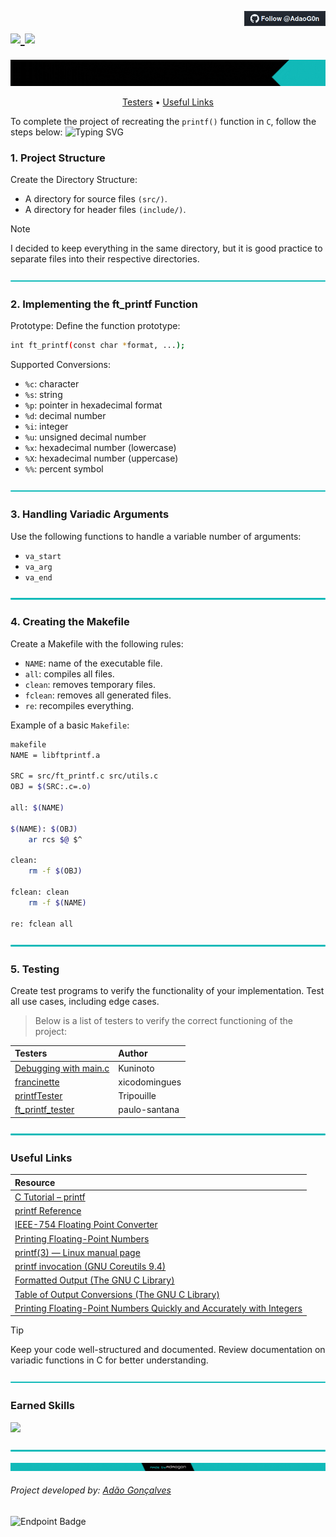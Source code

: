 <a href="https://github.com/AdaoG0n" style="pointer-events: none;"> <img src="https://github.com/AdaoG0n/AdaoG0n/blob/main/assests/Followbutton.png" width="130" align="right"/></a>

# <a href="#" style="pointer-events: none;"> <img src="https://img.shields.io/badge/status-100%20%2F%20100%20%E2%98%85-success?color=%2312bab9&style=flat-square"/> <img src="https://img.shields.io/github/last-commit/AdaoG0n/42-FT_printf?style=flat-square&color=%2312bab9" /> </a>

![](https://github.com/AdaoG0n/AdaoG0n/blob/main/assests/animated%20gifs/ft_printf.gif)
<p align="center">
  <a href="#testers">Testers</a>  •  <a href="#useful-links">Useful Links</a> 
</p>

To complete the project of recreating the `printf()` function in `C`, follow the steps below:
![Typing SVG](https://readme-typing-svg.demolab.com?font=Fira+Code&weight=100&size=40&letterSpacing=0px&duration=1000&pause=4000&center=true&vCenter=true&width=1900&lines=___________________________________________________________________________________________________)

### 1. Project Structure

Create the Directory Structure:
- A directory for source files `(src/)`.
- A directory for header files `(include/)`.

>[!Note]
> I decided to keep everything in the same directory, but it is good practice to separate files into their respective directories.

![](https://github.com/AdaoG0n/AdaoG0n/blob/main/assests/bar.png)

### 2. Implementing the ft_printf Function

Prototype: Define the function prototype:

```bash
int ft_printf(const char *format, ...);
```

Supported Conversions:
- `%c`: character
- `%s`: string
- `%p`: pointer in hexadecimal format
- `%d`: decimal number
- `%i`: integer
- `%u`: unsigned decimal number
- `%x`: hexadecimal number (lowercase)
- `%X`: hexadecimal number (uppercase)
- `%%`: percent symbol

![](https://github.com/AdaoG0n/AdaoG0n/blob/main/assests/bar.png)

### 3. Handling Variadic Arguments

Use the following functions to handle a variable number of arguments:
- `va_start`
- `va_arg`
- `va_end`

![](https://github.com/AdaoG0n/AdaoG0n/blob/main/assests/bar.png)

### 4. Creating the Makefile

Create a Makefile with the following rules:
- `NAME`: name of the executable file.
- `all`: compiles all files.
- `clean`: removes temporary files.
- `fclean`: removes all generated files.
- `re`: recompiles everything.

Example of a basic `Makefile`:
```bash
makefile
NAME = libftprintf.a

SRC = src/ft_printf.c src/utils.c
OBJ = $(SRC:.c=.o)

all: $(NAME)

$(NAME): $(OBJ)
	ar rcs $@ $^

clean:
	rm -f $(OBJ)

fclean: clean
	rm -f $(NAME)

re: fclean all
```

![](https://github.com/AdaoG0n/AdaoG0n/blob/main/assests/bar.png)

### 5. Testing

Create test programs to verify the functionality of your implementation. Test all use cases, including edge cases.

> Below is a list of testers to verify the correct functioning of the project:

| Testers                                                                                              | Author           |
| :--------------------------------------------------------------------------------------------------- | :---            |
| [Debugging with main.c](https://github.com/Kuninoto/42_ft_printf/blob/master/lvl_1_ft_printf/main.c) | Kuninoto      |
| [francinette](https://github.com/xicodomingues/francinette)                                          | xicodomingues |
| [printfTester](https://github.com/Tripouille/printfTester)                                           | Tripouille    |
| [ft_printf_tester](https://github.com/paulo-santana/ft_printf_tester)                                | paulo-santana |

![](https://github.com/AdaoG0n/AdaoG0n/blob/main/assests/bar.png)

### Useful Links

| Resource                                                                                                                                      |
| :-------------------------------------------------------------------------------------------------------------------------------------------- |
| [C Tutorial – printf](https://www.codingunit.com/printf-format-specifiers-format-conversions-and-formatted-output)                            |
| [printf Reference](https://cplusplus.com/reference/cstdio/printf)                                                                             |
| [IEEE-754 Floating Point Converter](https://www.h-schmidt.net/FloatConverter/IEEE754.html)                                                    |
| [Printing Floating-Point Numbers](https://www.ryanjuckett.com/printing-floating-point-numbers)                                                |
| [printf(3) — Linux manual page](https://man7.org/linux/man-pages/man3/printf.3.html)                                                          |
| [printf invocation (GNU Coreutils 9.4)](https://www.gnu.org/software/coreutils/manual/html_node/printf-invocation.html#printf-invocation)     |
| [Formatted Output (The GNU C Library)](https://www.gnu.org/software/libc/manual/html_node/Formatted-Output.html)                              |
| [Table of Output Conversions (The GNU C Library)](https://www.gnu.org/software/libc/manual/html_node/Table-of-Output-Conversions.html)        |
| [Printing Floating-Point Numbers Quickly and Accurately with Integers](https://www.cs.tufts.edu/~nr/cs257/archive/florian-loitsch/printf.pdf) |

>[!Tip]
> Keep your code well-structured and documented.
> Review documentation on variadic functions in C for better understanding.

![](https://github.com/AdaoG0n/AdaoG0n/blob/main/assests/bar.png)

### Earned Skills
<p align="left">
  <a href="#" style="pointer-events: none;">
    <img src="https://skillicons.dev/icons?i=c" />
  </a>
</p> 

![](https://github.com/AdaoG0n/AdaoG0n/blob/main/assests/bar.png)

![](https://github.com/AdaoG0n/AdaoG0n/blob/main/assests/animated%20gifs/madeby.gif)
###### Project developed by: [Adão Gonçalves](https://github.com/AdaoG0n)

![Endpoint Badge](https://img.shields.io/endpoint?url=https%3A%2F%2Fhits.dwyl.com%2FAdaoG0n%2F42-FT_printf.json&style=flat-square&labelColor=black&color=blue)
